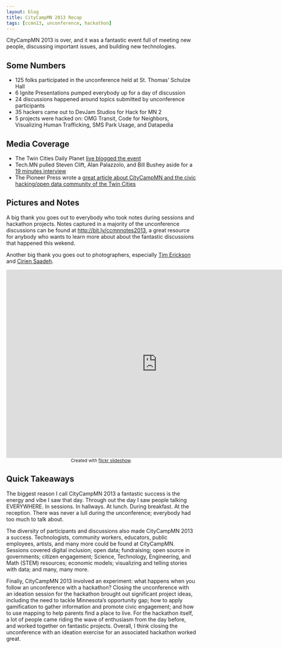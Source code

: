 ```yaml
---
layout: blog 
title: CityCampMN 2013 Recap
tags: [ccmn13, unconference, hackathon]
---
```


CityCampMN 2013 is over, and it was a fantastic event full of meeting new
people, discussing important issues, and building new technologies.

## Some Numbers

- 125 folks participated in the unconference held at St. Thomas’ Schulze Hall
- 6 Ignite Presentations pumped everybody up for a day of discussion
- 24 discussions happened around topics submitted by unconference participants
- 35 hackers came out to DevJam Studios for Hack for MN 2
- 5 projects were hacked on: OMG Transit, Code for Neighbors, Visualizing Human
  Trafficking, SMS Park Usage, and Datapedia

## Media Coverage

- The Twin Cities Daily Planet 
  [live blogged the event](http://www.tcdailyplanet.net/news/2013/11/09/live-blogging-citycamp-mn-2013-twin-cities-holds-their-2nd-unconference-technology-e)
- Tech.MN pulled Steven Clift, Alan Palazzolo, and Bill Bushey aside for a 
  [19 minutes interview](http://tech.mn/news/2013/11/10/civic-tech-gains-momentum-at-citycamp-minnesota/)
- The Pioneer Press wrote a 
  [great article about CityCampMN and the civic hacking/open data community of the Twin Cities](http://www.twincities.com/columnists/ci_24506514/minnesota-using-technology-boost-open-government)

## Pictures and Notes

A big thank you goes out to everybody who took notes during sessions and
hackathon projects. Notes captured in a majority of the unconference
discussions can be found at <http://bit.ly/ccmnnotes2013>, a great resource for
anybody who wants to learn more about about the fantastic discussions that
happened this wekend.

Another big thank you goes out to photographers, especially
[Tim Erickson](http://www.flickr.com/photos/27243356@N03/tags/ccmn13/) and 
[Cirien Saadeh](https://www.facebook.com/media/set/?set=a.10151907422681696.1073741827.94327006695&type=3).

<iframe align="center" src="http://www.flickr.com/slideShow/index.gne?user_id=27243356@N03&tags=ccmn13" width="800" height="500" frameBorder="0" scrolling="no"></iframe>
<center><small>Created with <a href="http://www.flickrslideshow.com">flickr slideshow</a>.</small></center>

## Quick Takeaways

The biggest reason I call CityCampMN 2013 a fantastic success is the energy and
vibe I saw that day. Through out the day I saw people talking EVERYWHERE. In
sessions. In hallways. At lunch. During breakfast. At the reception. There was
never a lull during the unconference; everybody had too much to talk about.

The diversity of participants and discussions also made CityCampMN 2013 a
success. Technologists, community workers, educators, public employees,
artists, and many more could be found at CityCampMN. Sessions covered digital
inclusion; open data; fundraising; open source in governments; citizen
engagement; Science, Technology, Engineering, and Math (STEM) resources;
economic models; visualizing and telling stories with data;  and many, many
more.

Finally, CityCampMN 2013 involved an experiment: what happens when you follow
an unconference with a hackathon? Closing the unconference with an ideation
session for the hackathon brought out significant project ideas, including the
need to tackle Minnesota’s opportunity gap; how to apply gamification to
gather information and promote civic engagement; and how to use mapping to help
parents find a place to live. For the hackathon itself, a lot of people came
riding the wave of enthusiasm from the day before, and worked together on
fantastic projects. Overall, I think closing the unconference with an ideation
exercise for an associated hackathon worked great.
